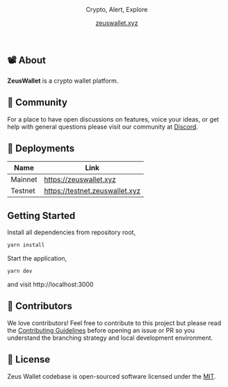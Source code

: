 <div align="center">
    <br/>
    <br/>
    <p>Crypto, Alert, Explore</p>
    <a href="">zeuswallet.xyz</a>
</div>
<br>
<div align="center">
</div>
<br>

## 📽️ About

**ZeusWallet** is a crypto wallet platform.

## 💪 Community

For a place to have open discussions on features, voice your ideas, or get help with general questions please visit our community at [Discord]().

## 🚢 Deployments

| Name    | Link                     |
| ------- | ------------------------ |
| Mainnet | https://zeuswallet.xyz         |
| Testnet | https://testnet.zeuswallet.xyz |

## Getting Started

Install all dependencies from repository root,

```bash
yarn install
```

Start the application,

```bash
yarn dev
```

and visit http://localhost:3000

## 🤝 Contributors

We love contributors! Feel free to contribute to this project but please read the [Contributing Guidelines](CONTRIBUTING.md) before opening an issue or PR so you understand the branching strategy and local development environment.

## 📜 License

Zeus Wallet codebase is open-sourced software licensed under the [MIT](LICENSE).
